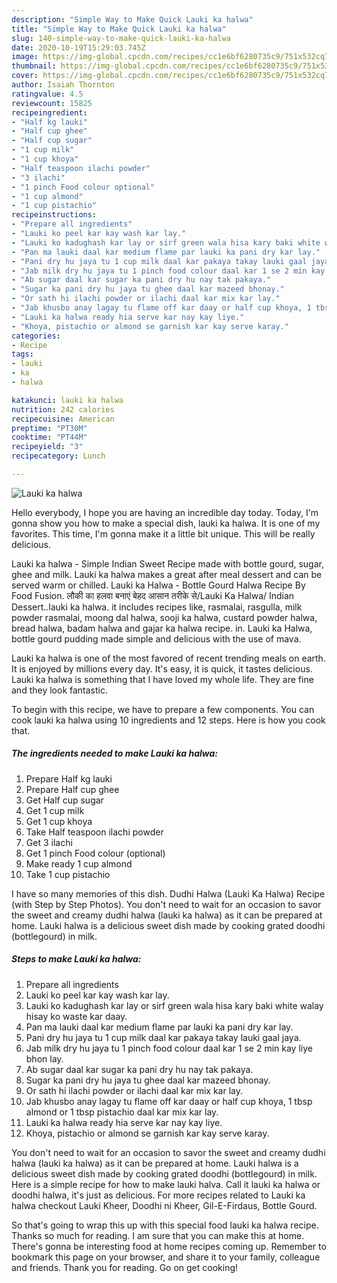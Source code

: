 ```yaml
---
description: "Simple Way to Make Quick Lauki ka halwa"
title: "Simple Way to Make Quick Lauki ka halwa"
slug: 140-simple-way-to-make-quick-lauki-ka-halwa
date: 2020-10-19T15:29:03.745Z
image: https://img-global.cpcdn.com/recipes/cc1e6bf6280735c9/751x532cq70/lauki-ka-halwa-recipe-main-photo.jpg
thumbnail: https://img-global.cpcdn.com/recipes/cc1e6bf6280735c9/751x532cq70/lauki-ka-halwa-recipe-main-photo.jpg
cover: https://img-global.cpcdn.com/recipes/cc1e6bf6280735c9/751x532cq70/lauki-ka-halwa-recipe-main-photo.jpg
author: Isaiah Thornton
ratingvalue: 4.5
reviewcount: 15825
recipeingredient:
- "Half kg lauki"
- "Half cup ghee"
- "Half cup sugar"
- "1 cup milk"
- "1 cup khoya"
- "Half teaspoon ilachi powder"
- "3 ilachi"
- "1 pinch Food colour optional"
- "1 cup almond"
- "1 cup pistachio"
recipeinstructions:
- "Prepare all ingredients"
- "Lauki ko peel kar kay wash kar lay."
- "Lauki ko kadughash kar lay or sirf green wala hisa kary baki white walay hisay ko waste kar daay."
- "Pan ma lauki daal kar medium flame par lauki ka pani dry kar lay."
- "Pani dry hu jaya tu 1 cup milk daal kar pakaya takay lauki gaal jaya."
- "Jab milk dry hu jaya tu 1 pinch food colour daal kar 1 se 2 min kay liye bhon lay."
- "Ab sugar daal kar sugar ka pani dry hu nay tak pakaya."
- "Sugar ka pani dry hu jaya tu ghee daal kar mazeed bhonay."
- "Or sath hi ilachi powder or ilachi daal kar mix kar lay."
- "Jab khusbo anay lagay tu flame off kar daay or half cup khoya, 1 tbsp almond or 1 tbsp pistachio daal kar mix kar lay."
- "Lauki ka halwa ready hia serve kar nay kay liye."
- "Khoya, pistachio or almond se garnish kar kay serve karay."
categories:
- Recipe
tags:
- lauki
- ka
- halwa

katakunci: lauki ka halwa 
nutrition: 242 calories
recipecuisine: American
preptime: "PT30M"
cooktime: "PT44M"
recipeyield: "3"
recipecategory: Lunch

---
```



![Lauki ka halwa](https://img-global.cpcdn.com/recipes/cc1e6bf6280735c9/751x532cq70/lauki-ka-halwa-recipe-main-photo.jpg)

Hello everybody, I hope you are having an incredible day today. Today, I'm gonna show you how to make a special dish, lauki ka halwa. It is one of my favorites. This time, I'm gonna make it a little bit unique. This will be really delicious.

Lauki ka halwa - Simple Indian Sweet Recipe made with bottle gourd, sugar, ghee and milk. Lauki ka halwa makes a great after meal dessert and can be served warm or chilled. Lauki ka Halwa - Bottle Gourd Halwa Recipe By Food Fusion. लौकी का हलवा बनाएं बेहद आसान तरीके से/Lauki Ka Halwa/ Indian Dessert..lauki ka halwa. it includes recipes like, rasmalai, rasgulla, milk powder rasmalai, moong dal halwa, sooji ka halwa, custard powder halwa, bread halwa, badam halwa and gajar ka halwa recipe. in. Lauki ka Halwa, bottle gourd pudding made simple and delicious with the use of mava.

Lauki ka halwa is one of the most favored of recent trending meals on earth. It is enjoyed by millions every day. It's easy, it is quick, it tastes delicious. Lauki ka halwa is something that I have loved my whole life. They are fine and they look fantastic.


To begin with this recipe, we have to prepare a few components. You can cook lauki ka halwa using 10 ingredients and 12 steps. Here is how you cook that.

<!--inarticleads1-->

##### The ingredients needed to make Lauki ka halwa:

1. Prepare Half kg lauki
1. Prepare Half cup ghee
1. Get Half cup sugar
1. Get 1 cup milk
1. Get 1 cup khoya
1. Take Half teaspoon ilachi powder
1. Get 3 ilachi
1. Get 1 pinch Food colour (optional)
1. Make ready 1 cup almond
1. Take 1 cup pistachio


I have so many memories of this dish. Dudhi Halwa (Lauki Ka Halwa) Recipe (with Step by Step Photos). You don&#39;t need to wait for an occasion to savor the sweet and creamy dudhi halwa (lauki ka halwa) as it can be prepared at home. Lauki halwa is a delicious sweet dish made by cooking grated doodhi (bottlegourd) in milk. 

<!--inarticleads2-->

##### Steps to make Lauki ka halwa:

1. Prepare all ingredients
1. Lauki ko peel kar kay wash kar lay.
1. Lauki ko kadughash kar lay or sirf green wala hisa kary baki white walay hisay ko waste kar daay.
1. Pan ma lauki daal kar medium flame par lauki ka pani dry kar lay.
1. Pani dry hu jaya tu 1 cup milk daal kar pakaya takay lauki gaal jaya.
1. Jab milk dry hu jaya tu 1 pinch food colour daal kar 1 se 2 min kay liye bhon lay.
1. Ab sugar daal kar sugar ka pani dry hu nay tak pakaya.
1. Sugar ka pani dry hu jaya tu ghee daal kar mazeed bhonay.
1. Or sath hi ilachi powder or ilachi daal kar mix kar lay.
1. Jab khusbo anay lagay tu flame off kar daay or half cup khoya, 1 tbsp almond or 1 tbsp pistachio daal kar mix kar lay.
1. Lauki ka halwa ready hia serve kar nay kay liye.
1. Khoya, pistachio or almond se garnish kar kay serve karay.


You don&#39;t need to wait for an occasion to savor the sweet and creamy dudhi halwa (lauki ka halwa) as it can be prepared at home. Lauki halwa is a delicious sweet dish made by cooking grated doodhi (bottlegourd) in milk. Here is a simple recipe for how to make lauki halva. Call it lauki ka halwa or doodhi halwa, it&#39;s just as delicious. For more recipes related to Lauki ka halwa checkout Lauki Kheer, Doodhi ni Kheer, Gil-E-Firdaus, Bottle Gourd. 

So that's going to wrap this up with this special food lauki ka halwa recipe. Thanks so much for reading. I am sure that you can make this at home. There's gonna be interesting food at home recipes coming up. Remember to bookmark this page on your browser, and share it to your family, colleague and friends. Thank you for reading. Go on get cooking!
